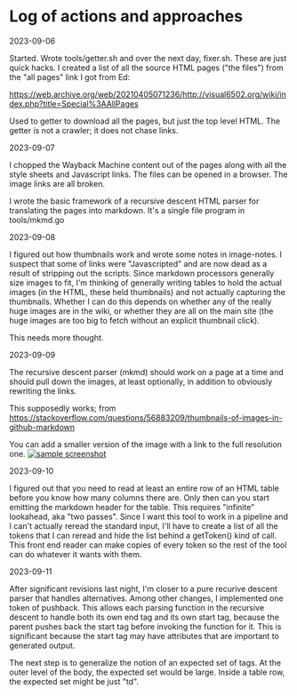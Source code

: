 # Log of actions and approaches

2023-09-06

Started. Wrote tools/getter.sh and over the next day, fixer.sh.
These are just quick hacks. I created a list of all the source
HTML pages ("the files") from the "all pages" link I got from
Ed:

https://web.archive.org/web/20210405071236/http://visual6502.org/wiki/index.php?title=Special%3AAllPages

Used to getter to download all the pages, but just the top level
HTML. The getter is not a crawler; it does not chase links.

2023-09-07

I chopped the Wayback Machine content out of the pages along with
all the style sheets and Javascript links. The files can be opened 
in a browser. The image links are all broken.

I wrote the basic framework of a recursive descent HTML parser for
translating the pages into markdown. It's a single file program in
tools/mkmd.go

2023-09-08

I figured out how thumbnails work and wrote some notes in image-notes.
I suspect that some of links were "Javascripted" and are now dead as
a result of stripping out the scripts. Since markdown processors generally
size images to fit, I'm thinking of generally writing tables to hold
the actual images (in the HTML, these held thumbnails) and not actually
capturing the thumbnails.  Whether I can do this depends on whether any
of the really huge images are in the wiki, or whether they are all on
the main site (the huge images are too big to fetch without an explicit
thumbnail click).

This needs more thought.

2023-09-09

The recursive descent parser (mkmd) should work on a page at a time and
should pull down the images, at least optionally, in addition to obviously
rewriting the links.

This supposedly works; from
https://stackoverflow.com/questions/56883209/thumbnails-of-images-in-github-markdown

You can add a smaller version of the image with a link to the full resolution one.
[![sample screenshot](https://i.imgur.com/Tkks00R.png)](https://i.imgur.com/Ob4qAwu.png)

2023-09-10

I figured out that you need to read at least an entire row of an HTML table before
you know how many columns there are. Only then can you start emitting the markdown
header for the table. This requires "infinite" lookahead, aka "two passes". Since
I want this tool to work in a pipeline and I can't actually reread the standard
input, I'll have to create a list of all the tokens that I can reread and hide
the list behind a getToken() kind of call. This front end reader can make copies
of every token so the rest of the tool can do whatever it wants with them.

2023-09-11

After significant revisions last night, I'm closer to a pure recurive descent
parser that handles alternatives. Among other changes, I implemented one token
of pushback. This allows each parsing function in the recursive descent to handle
both its own end tag and its own start tag, because the parent pushes back the
start tag before invoking the function for it. This is significant because the
start tag may have attributes that are important to generated output.

The next step is to generalize the notion of an expected set of tags. At the
outer level of the body, the expected set would be large. Inside a table row,
the expected set might be just "td". 





